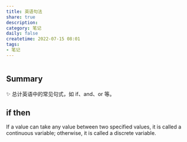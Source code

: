 ```yaml
---
title: 英语句法 
share: true
description:  
category: 笔记 
daily: false
createtime: 2022-07-15 08:01
tags:
- 笔记
---
```

```toc
```
## Summary
✨ 总计英语中的常见句式，如 if、and、or 等。

## if then
If a value can take any value between two specified values, it is called a continuous variable; otherwise, it is called a discrete variable. 